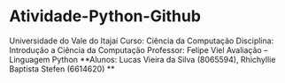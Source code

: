 # Atividade-Python-Github
Universidade do Vale do Itajaí 
Curso: Ciência da Computação Disciplina: Introdução a Ciência da Computação 
Professor: Felipe Viel Avaliação – Linguagem Python
**Alunos: Lucas Vieira da Silva (8065594), Rhichyllie Baptista Stefen (6614620)
**

